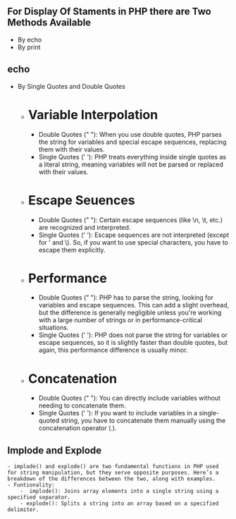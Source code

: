 ## For Display Of Staments in PHP there are Two Methods Available
  - By echo
  - By print

## echo
   - By Single Quotes and Double Quotes
     - # Variable Interpolation
          - Double Quotes (" "): When you use double quotes, PHP parses the string for variables and special escape sequences, replacing them with their values.
          - Single Quotes (' '): PHP treats everything inside single quotes as a literal string, meaning variables will not be parsed or replaced with their values.
      - # Escape Seuences
           - Double Quotes (" "): Certain escape sequences (like \n, \t, etc.) are recognized and interpreted.
           - Single Quotes (' '): Escape sequences are not interpreted (except for \' and \\). So, if you want to use special characters, you have to escape them explicitly.
      - # Performance
          - Double Quotes (" "): PHP has to parse the string, looking for variables and escape sequences. This can add a slight overhead, but the difference is generally negligible unless you're working with a large number of strings or in performance-critical situations.
          - Single Quotes (' '): PHP does not parse the string for variables or escape sequences, so it is slightly faster than double quotes, but again, this performance difference is usually minor.
       - # Concatenation
          -  Double Quotes (" "): You can directly include variables without needing to concatenate them.
          - Single Quotes (' '): If you want to include variables in a single-quoted string, you have to concatenate them manually using the concatenation operator (.).

## Implode and Explode 
    - implode() and explode() are two fundamental functions in PHP used for string manipulation, but they serve opposite purposes. Here’s a breakdown of the differences between the two, along with examples.
    - Funtionality:
        -  implode(): Joins array elements into a single string using a specified separator.
        - explode(): Splits a string into an array based on a specified delimiter.

         